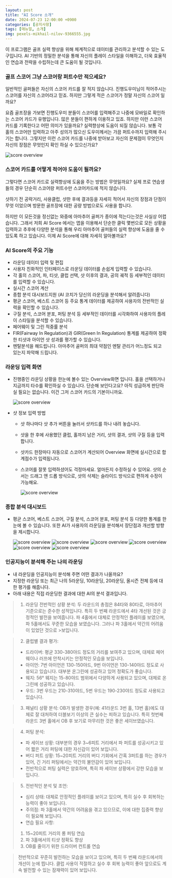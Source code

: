 ```yaml
---
layout: post
title: "AI Score 소개"
date: 2024-07-23 12:00:00 +0900
categories: [공지사항]
tags: [매뉴얼, 소개]
img: pexels-mikhail-nilov-9366555.jpg
---
```

이 프로그램은 골프 실력 향상을 위해 체계적으로 데이터를 관리하고 분석할 수 있는 도구입니다. AI 기반의 정밀한 분석을 통해 자신의 플레이 스타일을 이해하고, 더욱 효율적인 연습과 전략을 수립하는데 큰 도움이 될 것입니다. 

### 골프 스코어 그냥 스코어랑 퍼트수만 적으세요?
일반적인 골퍼들은 자신의 스코어 카드를 잘 적지 않습니다. 진행도우미님이 적어주시는 스코어를 자신의 스코어라고 믿죠. 
하지만 그렇게 적은 스코어가 정말 자신의 스코어 일까요? 

요즘 골프장을 가보면 진행도우미 분들이 스코어를 입력해주고 나중에 모바일로 확인하는 스코어 카드가 유행입니다. 많은 분들이 편하게 이용하고 있죠. 하지만 이런 스코어 카드를 기록한다고 어떤 의미가 있을까요? 실력향상에 도움이 되질 않습니다. 
보통 각 홀의 스코어만 입력하고 아주 성의가 많으신 도우미께서는 가끔 퍼트수까지 입력해 주시기는 합니다. 그렇지만 이런 스코어 카드를 나중에 받아보고 자신의 문제점이 무엇인지 자신의 장점은 무엇인지 확인 하실 수 있으신가요?

![score overview]({{site.baseurl}}/assets/img/pexels-jopwell-1325744.jpg)

### 스코어 카드를 어떻게 적어야 도움이 될까요?

그렇다면 스코어 카드로 실력향상에 도움을 주는 방법은 무엇일까요? 
실제 프로 연습생들의 경우 단순히 스코어랑 퍼트수만 스코어카드에 적지 않습니다. 

샷하기 전 공략거리, 사용클럽, 샷한 후에 결과등을 자세히 적어서 자신의 장점과 단점이 무엇 이었으며 방문한 골프장에 대한 공량 방법으로도 사용을 합니다. 

하지만 이 모든것을 정신없는 와중에 아마추어 골퍼가 종이에 적는다는것은 사실상 어렵습니다. 
그래서 저희 AI Score 에서는 앱을 이용해서 단순한 클릭 몇번으로 모든 상황을 입력하고 추후에 다양한 분석을 통해 우리 아마추어 골퍼들의 실력 향상에 도움을 줄 수 있도록 하고 있습니다.
이제 AI Score에 대해 자세히 알아볼까요?

### AI Score의 주요 기능

- 라운딩 데이터 입력 및 편집
- 사용자 친화적인 인터페이스로 라운딩 데이터를 손쉽게 입력할 수 있습니다.
- 각 홀의 스코어, 파, 티샷, 클럽 선택, 샷 이후의 결과, 공의 궤적 등 세부적인 데이터를 입력할 수 있습니다.
- 실시간 스코어 계산
- 종합 분석 대시보드지원 (AI 코치가 당신의 라운딩을 분석해서 알려줍니다)
- 평균 스코어, 베스트 스코어 등 주요 통계 데이터를 제공하여 사용자의 전반적인 실력을 확인할 수 있습니다.
- 구질 분석, 스코어 분포, 퍼팅 분석 등 세부적인 데이터를 시각화하여 사용자의 플레이 스타일을 분석할 수 있습니다.
- 페어웨이 및 그린 적중률 분석
- FIR(Fairway In Regulation)과 GIR(Green In Regulation) 통계를 제공하여 정확한 티샷과 아이언 샷 성과를 평가할 수 있습니다.
- 멘탈분석을 해드립니다. 아마추어 골퍼의 최대 약점인 멘탈 관리가 어느정도 되고 있는지 파악해 드립니다.


### 라운딩 입력 화면

- 진행중인 라운딩 상황을 한눈에 볼수 있는 Overview화면 입니다. 홀을 선택하거나 지금까지 타수를 확인하실 수 있습니다.
  단순해 보인다고요? 아직 성급하게 판단하실 필요는 없습니다. 이건 그저 스코어 카드의 기본이니까요.

    ![score overview]({{site.baseurl}}/assets/img/score_overview.png)

- 샷 정보 입력 방법
  * 샷 하나마다 샷 추가 버튼을 눌러서 샷카드를 하나 내려 놓습니다.
  * 샷을 한 후에 사용했던 클럽, 홀까지 남은 거리, 샷의 결과, 샷의 구질 등을 입력합니다.
  * 샷카드 한장마다 자동으로 스코어가 계산되어 Overview 화면에 실시간으로 합계점수가 입력됩니다.
  * 스코어를 잘못 입력하셨어도 걱정마세요. 얼마든지 수정하실 수 있어요. 샷의 순서는 드래그 앤 드롭 방식으로, 샷의 삭제는 슬라이드 방식으로 편하게 수정이 가능해요.

    ![score overview]({{site.baseurl}}/assets/img/shotcard.png)


### 종합 분석 대시보드

- 평균 스코어, 베스트 스코어, 구질 분석, 스코어 분포, 퍼팅 분석 등 다양한 통계를 한눈에 볼 수 있습니다. 또한 AI가 사용자의 라운딩을 분석해서 장단점과 개선할 방향을 제시합니다.

    ![score overview]({{site.baseurl}}/assets/img/Score_Analysis_1.png)
    ![score overview]({{site.baseurl}}/assets/img/Score_Analysis_2.png)
    ![score overview]({{site.baseurl}}/assets/img/Score_Analysis_3.png)
    ![score overview]({{site.baseurl}}/assets/img/Score_Analysis_4.png)
    ![score overview]({{site.baseurl}}/assets/img/Score_Analysis_5.png)
    ![score overview]({{site.baseurl}}/assets/img/Score_Analysis_6.png)

### 인공지능이 분석해 주는 나의 라운딩
- 내 라운딩을 인공지능이 분석해 주면 어떤 결과가 나올까요?
- 지정한 라운딩 또는 최근 나의 5라운딩, 10라운딩, 20라운딩, 올시즌 전체 등에 대한 평가를 해줍니다.
- 아래 내용은 직접 라운딩한 결과에 대한 AI의 분석 결과입니다.

>1. 라운딩 전반적인 상황 분석:
>두 라운드의 총점은 84타와 80타로, 아마추어 기준으로는 준수한 성적입니다. 특히 두 번째 라운드에서 4타 개선된 것은 긍정적인 발전을 보여줍니다. 파 4홀에서 대체로 안정적인 플레이를 보였으며, 파 5홀에서도 꾸준한 모습을 보였습니다. 그러나 파 3홀에서 약간의 어려움이 있었던 것으로 >보입니다.

>2. 클럽별 결과 평가:
>- 드라이버: 평균 330-380야드 정도의 거리를 보여주고 있으며, 대체로 페어웨이나 러프에 안착시키는 안정적인 모습을 보입니다. 
>- 아이언: 7번 아이언은 130-150야드, 9번 아이언은 130-140야드 정도로 사용되고 있습니다. 대부분 온그린에 성공하고 있어 정확도가 좋습니다.
>- 웨지: 56° 웨지는 15-80야드 범위에서 다양하게 사용되고 있으며, 대체로 온그린에 성공하고 있습니다.
>- 우드: 3번 우드는 210-310야드, 5번 우드는 190-230야드 정도로 사용되고 있습니다.

>3. 패널티 상황 분석:
>OB가 발생한 경우(예: 41라운드 3번 홀, 13번 홀)에도 대체로 잘 대처하여 더블보기 이상의 큰 실수는 피하고 있습니다. 특히 첫번째 라운드 3번 홀에서 OB 후 보기로 마무리한 것은 좋은 세이브였습니다.

>4. 퍼팅 분석:
>- 파 세이브 상황: 대부분의 경우 3~6피트 거리에서 파 퍼트를 성공시키고 있어 짧은 거리 퍼팅에 대한 자신감이 있어 보입니다.
>- 버디 퍼트 상황: 15~20피트 거리의 버디 기회에서 간혹 3퍼트를 하는 경우가 있어, 긴 거리 퍼팅에서는 약간의 불안감이 있어 보입니다.
>- 전반적으로 퍼팅 실력은 양호하며, 특히 파 세이브 상황에서 강한 모습을 보입니다.

>5. 전반적인 분석 및 조언:
>- 심리 상태: 대체로 안정적인 플레이를 보이고 있으며, 특히 실수 후 회복하는 능력이 좋아 보입니다.
>- 주의점: 파 3홀에서 약간의 어려움을 겪고 있으므로, 이에 대한 집중력 향상이 필요해 보입니다.
>- 연습 필요 사항:
>  1) 15~20피트 거리의 롱 퍼팅 연습
>  2) 파 3홀에서의 티샷 정확도 향상
>  3) OB를 줄이기 위한 드라이버 컨트롤 연습

>전반적으로 꾸준히 발전하는 모습을 보이고 있으며, 특히 두 번째 라운드에서의 개선이 눈에 띕니다. 클럽 사용이 적절하고 실수 후 회복 능력이 좋아 앞으로도 계속 발전할 수 있는 잠재력이 있어 보입니다.
